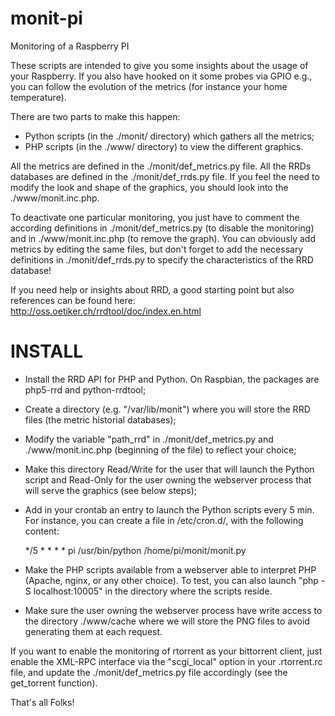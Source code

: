 monit-pi
========

Monitoring of a Raspberry PI


These scripts are intended to give you some insights about the usage
of your Raspberry. If you also have hooked on it some probes via GPIO
e.g., you can follow the evolution of the metrics (for instance your
home temperature).

There are two parts to make this happen:
   - Python scripts (in the ./monit/ directory) which gathers all the
     metrics;
   - PHP scripts (in the ./www/ directory) to view the different graphics.

All the metrics are defined in the ./monit/def_metrics.py file. All the
RRDs databases are defined in the ./monit/def_rrds.py file. If you feel
the need to modify the look and shape of the graphics, you should look
into the ./www/monit.inc.php.

To deactivate one particular monitoring, you just have to comment the 
according definitions in ./monit/def_metrics.py (to disable the monitoring)
and in ./www/monit.inc.php (to remove the graph). You can obviously add
metrics by editing the same files, but don't forget to add the necessary
definitions in ./monit/def_rrds.py to specify the characteristics of the 
RRD database!

If you need help or insights about RRD, a good starting point but also
references can be found here: http://oss.oetiker.ch/rrdtool/doc/index.en.html


INSTALL
=======
   - Install the RRD API for PHP and Python. On Raspbian, the packages are
     php5-rrd and python-rrdtool;
   - Create a directory (e.g. "/var/lib/monit") where you will store the 
     RRD files (the metric  historial databases);
   - Modify the variable "path_rrd" in ./monit/def_metrics.py and 
     ./www/monit.inc.php (beginning of the file) to reflect your choice;
   - Make this directory Read/Write for the user that will launch the 
     Python script and Read-Only for the user owning the webserver process 
     that will serve the graphics (see below steps);
   - Add in your crontab an entry to launch the Python scripts every 5 min. 
     For instance, you can create a file in /etc/cron.d/, with the following 
     content:

     */5 * * * *     pi      /usr/bin/python /home/pi/monit/monit.py

   - Make the PHP scripts available from a webserver able to interpret PHP 
     (Apache, nginx, or any other choice). To test, you can also launch 
     "php -S localhost:10005" in the directory where the scripts reside.
   - Make sure the user owning the webserver process have write access to
     the directory ./www/cache where we will store the PNG files to avoid
     generating them at each request.

If you want to enable the monitoring of rtorrent as your bittorrent client,
just enable the XML-RPC interface via the "scgi_local" option in your
.rtorrent.rc file, and update the ./monit/def_metrics.py file accordingly
(see the get_torrent function).

That's all Folks!
